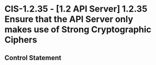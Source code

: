 # CIS-1.2.35 - \[1.2 API Server\] 1.2.35 Ensure that the API Server only makes use of Strong Cryptographic Ciphers

## Control Statement
